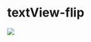 # textView-flip

[![](https://jitpack.io/v/sotgame1234/textView-flip.svg)](https://jitpack.io/#sotgame1234/textView-flip)
